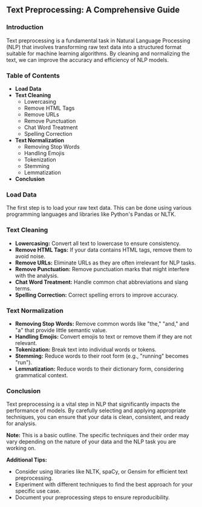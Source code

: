 ## Text Preprocessing: A Comprehensive Guide

### Introduction

Text preprocessing is a fundamental task in Natural Language Processing (NLP) that involves transforming raw text data into a structured format suitable for machine learning algorithms. By cleaning and normalizing the text, we can improve the accuracy and efficiency of NLP models.

### Table of Contents

* **Load Data**
* **Text Cleaning**
    * Lowercasing
    * Remove HTML Tags
    * Remove URLs
    * Remove Punctuation
    * Chat Word Treatment
    * Spelling Correction
* **Text Normalization**
    * Removing Stop Words
    * Handling Emojis
    * Tokenization
    * Stemming
    * Lemmatization
* **Conclusion**

### **Load Data**

The first step is to load your raw text data. This can be done using various programming languages and libraries like Python's Pandas or NLTK.

### **Text Cleaning**

* **Lowercasing:** Convert all text to lowercase to ensure consistency.
* **Remove HTML Tags:** If your data contains HTML tags, remove them to avoid noise.
* **Remove URLs:** Eliminate URLs as they are often irrelevant for NLP tasks.
* **Remove Punctuation:** Remove punctuation marks that might interfere with the analysis.
* **Chat Word Treatment:** Handle common chat abbreviations and slang terms.
* **Spelling Correction:** Correct spelling errors to improve accuracy.

### **Text Normalization**

* **Removing Stop Words:** Remove common words like "the," "and," and "a" that provide little semantic value.
* **Handling Emojis:** Convert emojis to text or remove them if they are not relevant.
* **Tokenization:** Break text into individual words or tokens.
* **Stemming:** Reduce words to their root form (e.g., "running" becomes "run").
* **Lemmatization:** Reduce words to their dictionary form, considering grammatical context.

### **Conclusion**

Text preprocessing is a vital step in NLP that significantly impacts the performance of models. By carefully selecting and applying appropriate techniques, you can ensure that your data is clean, consistent, and ready for analysis.

**Note:** This is a basic outline. The specific techniques and their order may vary depending on the nature of your data and the NLP task you are working on.

**Additional Tips:**

* Consider using libraries like NLTK, spaCy, or Gensim for efficient text preprocessing.
* Experiment with different techniques to find the best approach for your specific use case.
* Document your preprocessing steps to ensure reproducibility.

